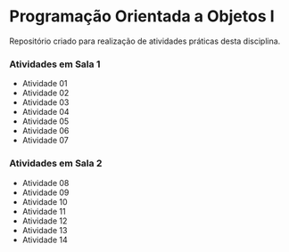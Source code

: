 Programação Orientada a Objetos I
=================

Repositório criado para realização de atividades práticas desta disciplina.

### Atividades em Sala 1
* Atividade 01
* Atividade 02
* Atividade 03
* Atividade 04
* Atividade 05
* Atividade 06
* Atividade 07

### Atividades em Sala 2
* Atividade 08
* Atividade 09
* Atividade 10
* Atividade 11
* Atividade 12
* Atividade 13
* Atividade 14
